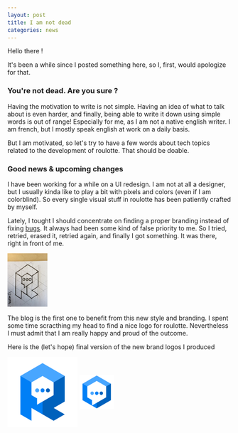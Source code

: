 ```yaml
---
layout: post
title: I am not dead
categories: news
---
```


<!-- excerpt start -->
Hello there !

It's been a while since I posted something here, so I, first, would apologize for that.
<!-- excerpt end -->

### You're not dead. Are you sure ?

Having the motivation to write is not simple. Having an idea of what to talk about is even harder,
and finally, being able to write it down using simple words is out of range!
Especially for me, as I am not a native english writer. I am french, but I mostly speak english at work on a daily basis.

But I am motivated, so let's try to have a few words about tech topics related to the development of roulotte.
That should be doable.

### Good news &amp; upcoming changes

I have been working for a while on a UI redesign. I am not at all a designer,
but I usually kinda like to play a bit with pixels and colors (even if I am colorblind).
So every single visual stuff in roulotte has been patiently crafted by myself.

Lately, I tought I should concentrate on finding a proper branding instead of fixing [bugs](https://bitbucket.org/bcharbonnier/roulotte/issues). It always had been some kind of false priority to me.
So I tried, retried, erased it, retried again, and finally I got something. It was there, right in front of me.

<img style="width: 90px;" src="/images/2014/04/first-draft.jpg" />

The blog is the first one to benefit from this new style and branding. I spent some time scracthing my head to find a
nice logo for roulotte.  Nevertheless I must admit that I am really happy and proud of the outcome.

Here is the (let's hope) final version of the new brand logos I produced

<img style="with: 158px;height: 158px;vertical-align:middle" src="/images/roulotte-logo.svg" />
<img style="with: 78px;height: 78px;vertical-align:middle" src="/images/roulotte-hexa-logo.svg" />

